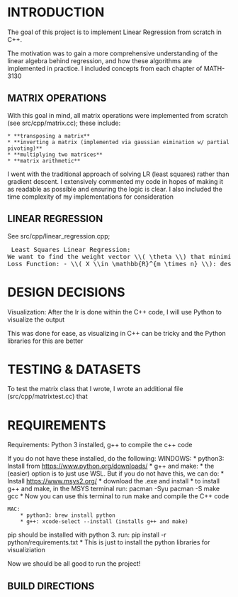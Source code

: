 # INTRODUCTION #

The goal of this project is to implement Linear Regression from scratch in C++.

The motivation was to gain a more comprehensive understanding of the linear algebra behind regression, and how these algorithms are implemented in practice.
I included concepts from each chapter of MATH-3130

## MATRIX OPERATIONS ##

With this goal in mind, all matrix operations were implemented from scratch (see src/cpp/matrix.cc); these include: 

    * **transposing a matrix**
    * **inverting a matrix (implemented via gaussian eimination w/ partial pivoting)**
    * **multiplying two matrices**
    * **matrix arithmetic**

I went with the traditional approach of solving LR (least squares) rather than gradient descent. 
I extensively commented my code in hopes of making it as readable as possible and ensuring the logic is clear. 
I also included the time complexity of my implementations for consideration

## LINEAR REGRESSION ## 
See src/cpp/linear_regression.cpp;

<pre> Least Squares Linear Regression: 
We want to find the weight vector \\( \theta \\) that minimizes the squared error between predicted and actual outputs. 
Loss Function: - \\( X \\in \mathbb{R}^{m \times n} \\): design matrix (with bias term added) - \\( y \\in \mathbb{R}^{m \times 1} \\): target output - \\( \theta \in \mathbb{R}^{n \times 1} \\): parameter vector We define the **least squares loss** as: $$ J(\theta) = \| X\theta - y \|^2 = (X\theta - y)^T (X\theta - y) $$ ### Taking the Gradient To minimize the loss, we take the gradient with respect to \\( \theta \\): $$ \nabla_\theta J(\theta) = 2 X^T (X\theta - y) $$ ### Solving for \\( \theta \\) Set the gradient to zero: $$ X^T (X\theta - y) = 0 $$ Distribute: $$ X^T X \theta = X^T y $$ Finally, solve for \\( \theta \\): $$ \theta = (X^T X)^{-1} X^T y $$ This is the **closed-form solution** to linear regression using the **normal equation**. </pre>

# DESIGN DECISIONS #

Visualization: After the lr is done within the C++ code, I will use Python to visualize the output 

This was done for ease, as visualizing in C++ can be tricky and the Python libraries for this are better

# TESTING & DATASETS #
To test the matrix class that I wrote, I wrote an additional file (src/cpp/matrixtest.cc) that 


# REQUIREMENTS #

Requirements: Python 3 installed, g++ to compile the c++ code

If you do not have these installed, do the following: 
    WINDOWS: 
        * python3: Install from https://www.python.org/downloads/
        * g++ and make: 
            * the (easier) option is to just use WSL. But if you do not have this, we can do: 
            * Install https://www.msys2.org/
                * download the .exe and install 
                * to install g++ and make, in the MSYS terminal run: 
                    pacman -Syu 
                    pacman -S make gcc 
                * Now you can use this terminal to run make and compile the C++ code

    MAC: 
        * python3: brew install python
        * g++: xcode-select --install (installs g++ and make)

pip should be installed with python 3. run: 
pip install -r python/requirements.txt 
    * This is just to install the python libraries for visualiziation

Now we should be all good to run the project! 

## BUILD DIRECTIONS ##




